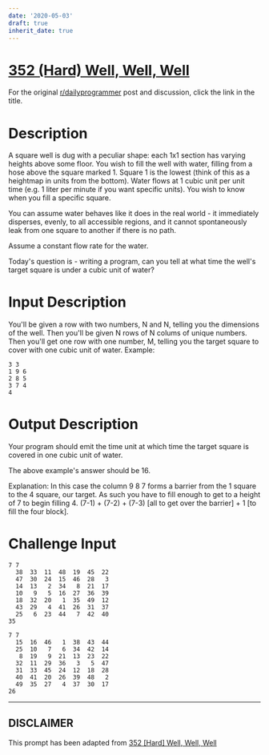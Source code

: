 ```yaml
---
date: '2020-05-03'
draft: true
inherit_date: true
---
```


# [352 (Hard) Well, Well, Well](https://www.reddit.com/r/dailyprogrammer/comments/7zriir/20180223_challenge_352_hard_well_well_well/)

For the original [r/dailyprogrammer](https://www.reddit.com/r/dailyprogrammer/) post and discussion, click the link in the title.

# Description
A square well is dug with a peculiar shape: each 1x1 section has varying heights above some floor. You wish to fill the well with water, filling from a hose above the square marked 1. Square 1 is the lowest (think of this as a heightmap in units from the bottom). Water flows at 1 cubic unit per unit time (e.g. 1 liter per minute if you want specific units). You wish to know when you fill a specific square. 

You can assume water behaves like it does in the real world - it immediately disperses, evenly, to all accessible regions, and it cannot spontaneously leak from one square to another if there is no path. 

Assume a constant flow rate for the water. 

Today's question is - writing a program, can you tell at what time the well's target square is under a cubic unit of water? 

# Input Description
You'll be given a row with two numbers, N and N, telling you the dimensions of the well. Then you'll be given N rows of N colums of unique numbers. Then you'll get one row with one number, M, telling you the target square to cover with one cubic unit of water. Example:


```
3 3
1 9 6
2 8 5
3 7 4
4
```
# Output Description
Your program should emit the time unit at which time the target square is covered in one cubic unit of water. 

The above example's answer should be 16. 

Explanation: In this case the column 9 8 7 forms a barrier from the 1 square to the 4 square, our target. As such you have to fill enough to get to a height of 7 to begin filling 4. (7-1) + (7-2) + (7-3) [all to get over the barrier] + 1 [to fill the four block]. 

# Challenge Input

```
7 7
  38  33  11  48  19  45  22
  47  30  24  15  46  28   3
  14  13   2  34   8  21  17
  10   9   5  16  27  36  39
  18  32  20   1  35  49  12
  43  29   4  41  26  31  37
  25   6  23  44   7  42  40
35
```

```
7 7
  15  16  46   1  38  43  44
  25  10   7   6  34  42  14
   8  19   9  21  13  23  22
  32  11  29  36   3   5  47
  31  33  45  24  12  18  28
  40  41  20  26  39  48   2
  49  35  27   4  37  30  17
26
```

----
## **DISCLAIMER**
This prompt has been adapted from [352 [Hard] Well, Well, Well](https://www.reddit.com/r/dailyprogrammer/comments/7zriir/20180223_challenge_352_hard_well_well_well/
)
